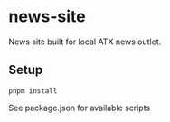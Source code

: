 # news-site
News site built for local ATX news outlet.

## Setup
```pnpm install```

See package.json for available scripts